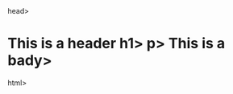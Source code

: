 <Dock Type html>
  <html>
    <head>
      <title>
    </head>
  MyTestWebsite!
      </title>
      <metaname+"description"content= this is my description">
      </metaname>head>
      <h1> This is a header </head>h1>
      p> This is a <div>
      <body></body>
      <html></html></div>bady></h1>html>
      

